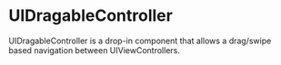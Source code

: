 # UIDragableController
UIDragableController is a drop-in component that allows a drag/swipe based navigation between UIViewControllers. 
